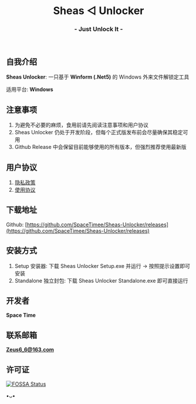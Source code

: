 <h1 align="center">Sheas ◁ Unlocker</h1>
<h3 align="center">- Just Unlock It -</h3>
</br>

## 自我介绍
**Sheas Unlocker**: 一只基于 **Winform (.Net5)** 的 Windows 外来文件解锁定工具

适用平台: **Windows**

## 注意事项
1. 为避免不必要的麻烦，食用前请先阅读注意事项和用户协议
2. Sheas Unlocker 仍处于开发阶段，但每个正式版发布前会尽量确保其稳定可用
3. Github Release 中会保留目前能够使用的所有版本，但强烈推荐使用最新版

## 用户协议
1. [隐私政策](https://thoughts.teambition.com/share/62215b3f8ecda0004135fa83#title=Sheas_Unlocker_隐私政策)
2. [使用协议](https://thoughts.teambition.com/share/62215bb80afc380041785103#title=Sheas_Unlocker_使用协议)

## 下载地址
Github: [https://github.com/SpaceTimee/Sheas-Unlocker/releases](https://github.com/SpaceTimee/Sheas-Unlocker/releases)

## 安装方式
1. Setup 安装器: 下载 Sheas Unlocker Setup.exe 并运行 -> 按照提示设置即可安装
2. Standalone 独立封包: 下载 Sheas Unlocker Standalone.exe 即可直接运行

## 开发者
**Space Time**

## 联系邮箱
**Zeus6_6@163.com**

## 许可证
[![FOSSA Status](https://app.fossa.com/api/projects/git%2Bgithub.com%2FSpaceTimee%2FSheas-Unlocker.svg?type=large)](https://app.fossa.com/projects/git%2Bgithub.com%2FSpaceTimee%2FSheas-Unlocker?ref=badge_large)

•ᴗ•
